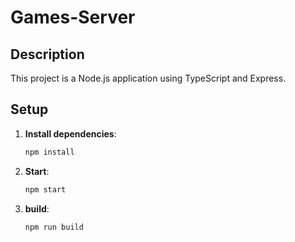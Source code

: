 # Games-Server

## Description

This project is a Node.js application using TypeScript and Express.

## Setup

1. **Install dependencies**:

   ```bash
   npm install
   ```
2. **Start**:
   
   ```bash
   npm start
   ```
3. **build**:
    
    ```bash
    npm run build
    ```